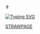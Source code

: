 ✞ <p>
<p>

[![Typing SVG](https://readme-typing-svg.demolab.com?font=Kosugi&pause=1000&color=F7F3E3&center=true&width=465&height=76&lines=MEET+YOUR+DEMISE+%E2%9C%9E)](https://git.io/typing-svg)

<p><a href='https://xn--o3h7250o.straw.page'>STRAWPAGE</a>
